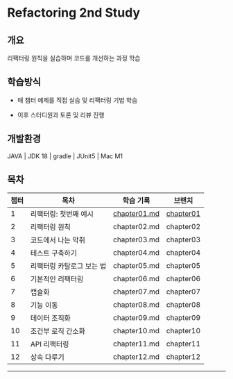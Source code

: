 # Refactoring 2nd Study
## 개요
리팩터링 원칙을 실습하며 코드를 개선하는 과정 학습

## 학습방식
- 매 챕터 예제를 직접 실습 및 리팩터링 기법 학습

- 이후 스터디원과 토론 및 리뷰 진행

## 개발환경
JAVA
| JDK 18
| gradle
| JUnit5
| Mac M1

## 목차

| 챕터 |                          목차                                                            | 학습 기록                                                                                                                                        | 브랜치                                                                                  |
|----|--------------------------------------------------------------------------------------------|----------------------------------------------------------------------------------------------------------------------------------------------|------------------------------------------------------------------------------------------|
| 1  | 리팩터링: 첫번째 예시 |[chapter01.md](https://github.com/young0264/refactoring-2nd-edition/blob/main/document/chapter01.md) | [chapter01](https://github.com/young0264/refactoring-2nd-edition/tree/chapter1) |
| 2  | 리팩터링 원칙                                                                                    | chapter02.md                                                                                                                                      | chapter02                                                                                   |
| 3  | 코드에서 나는 악취                                                                                 | chapter03.md                                                                                                                                      | chapter03                                                                                   |
| 4  | 테스트 구축하기                                                                                   | chapter04.md                                                                                                                                      | chapter04                                                                                   |
| 5  | 리팩터링 카탈로그 보는 법                                                                             | chapter05.md                                                                                                                                      | chapter05                                                                                   |
| 6  | 기본적인 리팩터링                                                                                  | chapter06.md                                                                                                                                      | chapter06                                                                                   |
| 7  | 캡슐화                                                                                        | chapter07.md                                                                                                                                      | chapter07                                                                                   |
| 8  | 기능 이동                                                                                      | chapter08.md                                                                                                                                      | chapter08                                                                                   |
| 9  | 데이터 조직화                                                                                    | chapter09.md                                                                                                                                      | chapter09                                                                                   |
| 10 | 조건부 로직 간소화                                                                                 | chapter10.md                                                                                                                                      | chapter10                                                                                   |
| 11 | API 리팩터링                                                                                   | chapter11.md                                                                                                                                      | chapter11                                                                                   |
| 12 | 상속 다루기                                                                                     | chapter12.md                                                                                                                                      | chapter12                                                                                   |

---
